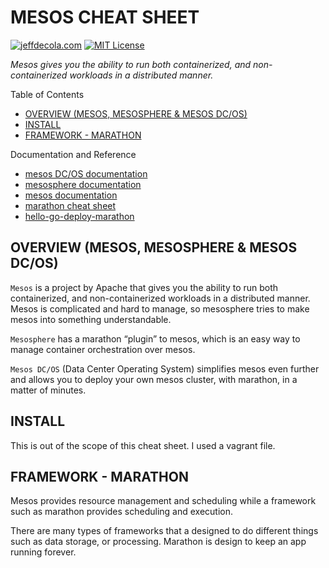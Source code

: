 # MESOS CHEAT SHEET

[![jeffdecola.com](https://img.shields.io/badge/website-jeffdecola.com-blue)](https://jeffdecola.com)
[![MIT License](https://img.shields.io/:license-mit-blue.svg)](https://jeffdecola.mit-license.org)

_Mesos gives you the ability to run both containerized,
and non-containerized workloads in a distributed manner._

Table of Contents

* [OVERVIEW (MESOS, MESOSPHERE & MESOS DC/OS)](https://github.com/JeffDeCola/my-cheat-sheets/tree/master/software/operations/orchestration/cluster-managers-resource-management-scheduling/mesos-cheat-sheet#overview-mesos-mesosphere--mesos-dc-os)
* [INSTALL](https://github.com/JeffDeCola/my-cheat-sheets/tree/master/software/operations/orchestration/cluster-managers-resource-management-scheduling/mesos-cheat-sheet#install)
* [FRAMEWORK - MARATHON](https://github.com/JeffDeCola/my-cheat-sheets/tree/master/software/operations/orchestration/cluster-managers-resource-management-scheduling/mesos-cheat-sheet#framework---marathon)

Documentation and Reference

* [mesos DC/OS documentation](https://dcos.io/)
* [mesosphere documentation](https://mesosphere.com/)
* [mesos documentation](http://mesos.apache.org/)
* [marathon cheat sheet](https://github.com/JeffDeCola/my-cheat-sheets/tree/master/software/operations/orchestration/cluster-managers-resource-management-scheduling/marathon-cheat-sheet)
* [hello-go-deploy-marathon](https://github.com/JeffDeCola/hello-go-deploy-marathon)

## OVERVIEW (MESOS, MESOSPHERE & MESOS DC/OS)

`Mesos` is a project by Apache that gives you the
ability to run both containerized, and non-containerized
workloads in a distributed manner.
Mesos is complicated and hard to manage, so mesosphere
tries to make mesos into something understandable.

`Mesosphere` has a marathon “plugin” to mesos, which is an
easy way to manage container orchestration over mesos.

`Mesos DC/OS` (Data Center Operating System) simplifies mesos
even further and allows you to deploy your own mesos cluster,
with marathon, in a matter of minutes.

## INSTALL

This is out of the scope of this cheat sheet.
I used a vagrant file.

## FRAMEWORK - MARATHON

Mesos provides resource management and scheduling
while a framework such as marathon provides
scheduling and execution.

There are many types of frameworks that a designed to do different
things such as data storage, or processing.
Marathon is design to keep an app running forever.
